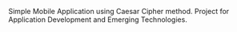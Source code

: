 Simple Mobile Application using Caesar Cipher method.
Project for Application Development and Emerging Technologies.
